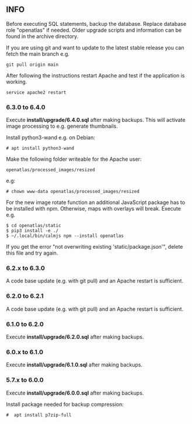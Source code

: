 ## INFO
Before executing SQL statements, backup the database. Replace database role
"openatlas" if needed. Older upgrade scripts and information can be found in
the archive directory.

If you are using git and want to update to the latest stable release you can
fetch the main branch e.g.

    git pull origin main

After following the instructions restart Apache and test if the application
is working.

    service apache2 restart

### 6.3.0 to 6.4.0
Execute **install/upgrade/6.4.0.sql** after making backups. This will activate
image processing to e.g. generate thumbnails.

Install python3-wand e.g. on Debian:

    # apt install python3-wand
    
Make the following folder writeable for the Apache user: 

    openatlas/processed_images/resized
    
e.g: 

    # chown www-data openatlas/processed_images/resized
    
For the new image rotate function an additional JavaScript package has to be
installed with npm. Otherwise, maps with overlays will break. Execute e.g.

    $ cd openatlas/static
    $ pip3 install -e ./
    $ ~/.local/bin/calmjs npm --install openatlas

If you get the error "not overwriting existing 'static/package.json'",
delete this file and try again.

### 6.2.x to 6.3.0
A code base update (e.g. with git pull) and an Apache restart is sufficient.

### 6.2.0 to 6.2.1
A code base update (e.g. with git pull) and an Apache restart is sufficient.

### 6.1.0 to 6.2.0
Execute **install/upgrade/6.2.0.sql** after making backups.

### 6.0.x to 6.1.0
Execute **install/upgrade/6.1.0.sql** after making backups.

### 5.7.x to 6.0.0
Execute **install/upgrade/6.0.0.sql** after making backups.

Install package needed for backup compression:

    #  apt install p7zip-full
